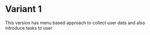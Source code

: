 # Variant 1
This version has menu based approach to collect user data
and also introduce tasks to user 